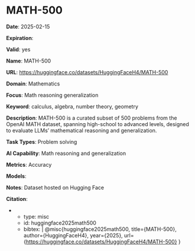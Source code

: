 # MATH-500

**Date**: 2025-02-15

**Expiration**: 

**Valid**: yes

**Name**: MATH-500

**URL**: https://huggingface.co/datasets/HuggingFaceH4/MATH-500

**Domain**: Mathematics

**Focus**: Math reasoning generalization

**Keyword**: calculus, algebra, number theory, geometry

**Description**: MATH-500 is a curated subset of 500 problems from the OpenAI MATH dataset, spanning high-school to advanced levels, designed to evaluate LLMs’ mathematical reasoning and  generalization. 

**Task Types**: Problem solving

**AI Capability**: Math reasoning and generalization

**Metrics**: Accuracy

**Models**: 

**Notes**: Dataset hosted on Hugging Face

**Citation**:

-
  - type: misc
  - id: huggingface2025math500
  - bibtex: |
      @misc{huggingface2025math500, title={MATH-500}, author={HuggingFaceH4}, year={2025}, url={https://huggingface.co/datasets/HuggingFaceH4/MATH-500} }


